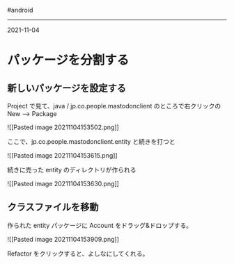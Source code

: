 #android 

---
2021-11-04

# パッケージを分割する

## 新しいパッケージを設定する

Project で見て、java / jp.co.people.mastodonclient のところで右クリックの New --> Package

![[Pasted image 20211104153502.png]]

ここで、jp.co.people.mastodonclient.entity と続きを打つと

![[Pasted image 20211104153615.png]]

続きに売った entity のディレクトリが作られる

![[Pasted image 20211104153630.png]]

## クラスファイルを移動

作られた entity パッケージに Account をドラッグ&ドロップする。

![[Pasted image 20211104153909.png]]

Refactor をクリックすると、よしなにしてくれる。


